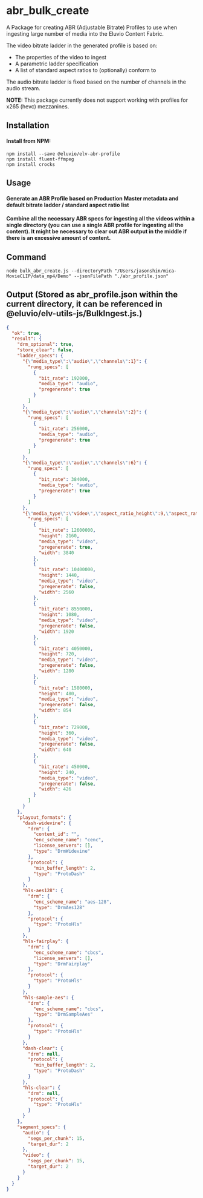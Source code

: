 # abr_bulk_create

A Package for creating ABR (Adjustable Bitrate) Profiles to use when ingesting large number of media into the Eluvio Content Fabric. 

The video bitrate ladder in the generated profile is based on:

* The properties of the video to ingest
* A parametric ladder specification
* A list of standard aspect ratios to (optionally) conform to

The audio bitrate ladder is fixed based on the number of channels in the audio stream.

**NOTE:** This package currently does not support working with profiles for x265 (hevc) mezzanines.

## Installation

#### Install from NPM:

```
npm install --save @eluvio/elv-abr-profile
npm install fluent-ffmpeg
npm install crocks
```

## Usage

#### Generate an ABR Profile based on Production Master metadata and default bitrate ladder / standard aspect ratio list

#### Combine all the necessary ABR specs for ingesting all the videos within a single directory (you can use a single ABR profile for ingesting all the content). It might be necessary to clear out ABR output in the middle if there is an excessive amount of content.

## Command
```
node bulk_abr_create.js --directoryPath "/Users/jasonshin/mica-MovieCLIP/data_mp4/Demo" --jsonFilePath "./abr_profile.json"
```
## Output (Stored as abr_profile.json within the current directory, it can be referenced in @eluvio/elv-utils-js/BulkIngest.js.)

```json
{
  "ok": true,
  "result": {
    "drm_optional": true,
    "store_clear": false,
    "ladder_specs": {
      "{\"media_type\":\"audio\",\"channels\":1}": {
        "rung_specs": [
          {
            "bit_rate": 192000,
            "media_type": "audio",
            "pregenerate": true
          }
        ]
      },
      "{\"media_type\":\"audio\",\"channels\":2}": {
        "rung_specs": [
          {
            "bit_rate": 256000,
            "media_type": "audio",
            "pregenerate": true
          }
        ]
      },
      "{\"media_type\":\"audio\",\"channels\":6}": {
        "rung_specs": [
          {
            "bit_rate": 384000,
            "media_type": "audio",
            "pregenerate": true
          }
        ]
      },
      "{\"media_type\":\"video\",\"aspect_ratio_height\":9,\"aspect_ratio_width\":16}": {
        "rung_specs": [
          {
            "bit_rate": 12600000,
            "height": 2160,
            "media_type": "video",
            "pregenerate": true,
            "width": 3840
          },
          {
            "bit_rate": 10400000,
            "height": 1440,
            "media_type": "video",
            "pregenerate": false,
            "width": 2560
          },
          {
            "bit_rate": 8550000,
            "height": 1080,
            "media_type": "video",
            "pregenerate": false,
            "width": 1920
          },
          {
            "bit_rate": 4050000,
            "height": 720,
            "media_type": "video",
            "pregenerate": false,
            "width": 1280
          },
          {
            "bit_rate": 1580000,
            "height": 480,
            "media_type": "video",
            "pregenerate": false,
            "width": 854
          },
          {
            "bit_rate": 729000,
            "height": 360,
            "media_type": "video",
            "pregenerate": false,
            "width": 640
          },
          {
            "bit_rate": 450000,
            "height": 240,
            "media_type": "video",
            "pregenerate": false,
            "width": 426
          }
        ]
      }
    },
    "playout_formats": {
      "dash-widevine": {
        "drm": {
          "content_id": "",
          "enc_scheme_name": "cenc",
          "license_servers": [],
          "type": "DrmWidevine"
        },
        "protocol": {
          "min_buffer_length": 2,
          "type": "ProtoDash"
        }
      },
      "hls-aes128": {
        "drm": {
          "enc_scheme_name": "aes-128",
          "type": "DrmAes128"
        },
        "protocol": {
          "type": "ProtoHls"
        }
      },
      "hls-fairplay": {
        "drm": {
          "enc_scheme_name": "cbcs",
          "license_servers": [],
          "type": "DrmFairplay"
        },
        "protocol": {
          "type": "ProtoHls"
        }
      },
      "hls-sample-aes": {
        "drm": {
          "enc_scheme_name": "cbcs",
          "type": "DrmSampleAes"
        },
        "protocol": {
          "type": "ProtoHls"
        }
      },
      "dash-clear": {
        "drm": null,
        "protocol": {
          "min_buffer_length": 2,
          "type": "ProtoDash"
        }
      },
      "hls-clear": {
        "drm": null,
        "protocol": {
          "type": "ProtoHls"
        }
      }
    },
    "segment_specs": {
      "audio": {
        "segs_per_chunk": 15,
        "target_dur": 2
      },
      "video": {
        "segs_per_chunk": 15,
        "target_dur": 2
      }
    }
  }
}
```


